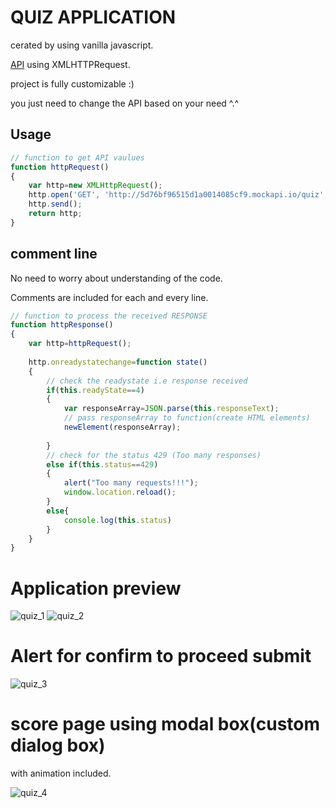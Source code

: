# QUIZ APPLICATION

cerated by using vanilla javascript.

[API](http://5d76bf96515d1a0014085cf9.mockapi.io/quiz) using XMLHTTPRequest.


project is fully customizable :) 

you just need to change the API based on your need ^.^

## Usage

```javascript
// function to get API vaulues
function httpRequest()
{
    var http=new XMLHttpRequest();
    http.open('GET', 'http://5d76bf96515d1a0014085cf9.mockapi.io/quiz',true);
    http.send();
    return http;
}
```

## comment line

No need to worry about understanding of the code.

Comments are included for each and every line.

```javascript
// function to process the received RESPONSE    
function httpResponse()
{
    var http=httpRequest();
    
    http.onreadystatechange=function state()
    {
        // check the readystate i.e response received
        if(this.readyState==4)
        {
            var responseArray=JSON.parse(this.responseText);
            // pass responseArray to function(create HTML elements)
            newElement(responseArray);
            
        }
        // check for the status 429 (Too many responses)
        else if(this.status==429)
        {
            alert("Too many requests!!!");
            window.location.reload();
        }
        else{
            console.log(this.status)
        }
    }
}
```
# Application preview

![quiz_1](https://user-images.githubusercontent.com/40564824/100620436-7180ef00-3344-11eb-926d-10b5bca9f807.png)
![quiz_2](https://user-images.githubusercontent.com/40564824/100620467-78a7fd00-3344-11eb-9d5b-010703c8b897.png)

# Alert for confirm to proceed submit

![quiz_3](https://user-images.githubusercontent.com/40564824/100620494-7f367480-3344-11eb-9ad7-c5f402d803b2.png)

# score page using modal box(custom dialog box)

with animation included.

![quiz_4](https://user-images.githubusercontent.com/40564824/100620533-878eaf80-3344-11eb-9ec0-f2803fb3e874.png)


